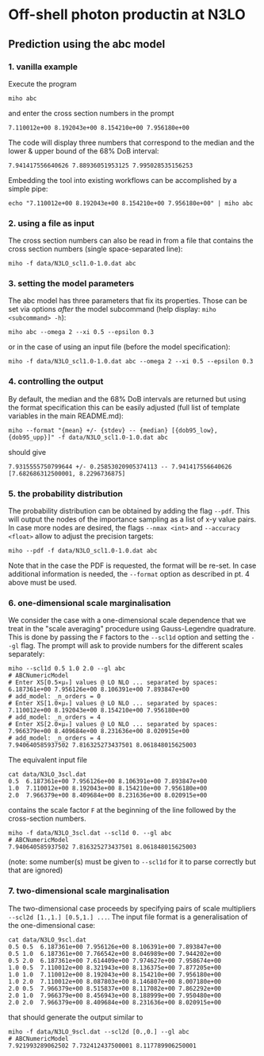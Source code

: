 # Off-shell photon productin at N3LO

## Prediction using the abc model

### 1. vanilla example
Execute the program
```
miho abc
```
and enter the cross section numbers in the prompt
```
7.110012e+00 8.192043e+00 8.154210e+00 7.956180e+00 
```
The code will display three numbers that correspond to the median and the lower & upper bound of the 68% DoB interval:
```
7.941417556640626 7.88936051953125 7.995028535156253
```
Embedding the tool into existing workflows can be accomplished by a simple pipe:
```
echo "7.110012e+00 8.192043e+00 8.154210e+00 7.956180e+00" | miho abc
```


### 2. using a file as input
The cross section numbers can also be read in from a file that contains the cross section numbers (single space-separated line):
```
miho -f data/N3LO_scl1.0-1.0.dat abc
```


### 3. setting the model parameters
The abc model has three parameters that fix its properties. 
Those can be set via options *after* the model subcommand (help display: `miho <subcommand> -h`):
```
miho abc --omega 2 --xi 0.5 --epsilon 0.3
```
or in the case of using an input file (before the model specification):
```
miho -f data/N3LO_scl1.0-1.0.dat abc --omega 2 --xi 0.5 --epsilon 0.3
```


### 4. controlling the output
By default, the median and the 68% DoB intervals are returned but using the format specification this can be easily adjusted (full list of template variables in the main README.md):
```
miho --format "{mean} +/- {stdev} -- {median} [{dob95_low}, {dob95_upp}]" -f data/N3LO_scl1.0-1.0.dat abc
```
should give
```
7.9315555750799644 +/- 0.25853020905374113 -- 7.941417556640626 [7.682686312500001, 8.2296736875]
```


### 5. the probability distribution
The probability distribution can be obtained by adding the flag `--pdf`. This will output the nodes of the importance sampling as a list of x-y value pairs.
In case more nodes are desired, the flags `--nmax <int>` and `--accuracy <float>` allow to adjust the precision targets: 
```
miho --pdf -f data/N3LO_scl1.0-1.0.dat abc
```
Note that in the case the PDF is requested, the format will be re-set. 
In case additional information is needed, the `--format` option as described in pt. 4 above must be used.


### 6. one-dimensional scale marginalisation
We consider the case with a one-dimensional scale dependence that we treat in the "scale averaging" procedure using Gauss-Legendre quadrature.
This is done by passing the `F` factors to the `--scl1d` option and setting the `--gl` flag.
The prompt will ask to provide numbers for the different scales separately:
```
miho --scl1d 0.5 1.0 2.0 --gl abc
# ABCNumericModel
# Enter XS[0.5×μ₀] values @ LO NLO ... separated by spaces:
6.187361e+00 7.956126e+00 8.106391e+00 7.893847e+00
# add_model: _n_orders = 0
# Enter XS[1.0×μ₀] values @ LO NLO ... separated by spaces:
7.110012e+00 8.192043e+00 8.154210e+00 7.956180e+00
# add_model: _n_orders = 4
# Enter XS[2.0×μ₀] values @ LO NLO ... separated by spaces:
7.966379e+00 8.409684e+00 8.231636e+00 8.020915e+00
# add_model: _n_orders = 4
7.940640585937502 7.816325273437501 8.061848015625003
```
The equivalent input file
```
cat data/N3LO_3scl.dat
0.5  6.187361e+00 7.956126e+00 8.106391e+00 7.893847e+00
1.0  7.110012e+00 8.192043e+00 8.154210e+00 7.956180e+00
2.0  7.966379e+00 8.409684e+00 8.231636e+00 8.020915e+00
```
contains the scale factor `F` at the beginning of the line followed by the cross-section numbers.
```
miho -f data/N3LO_3scl.dat --scl1d 0. --gl abc
# ABCNumericModel
7.940640585937502 7.816325273437501 8.061848015625003
```
(note: some number(s) must be given to `--scl1d` for it to parse correctly but that are ignored)


### 7. two-dimensional scale marginalisation
The two-dimensional case proceeds by specifying pairs of scale multipliers `--scl2d [1.,1.] [0.5,1.] ...`.
The input file format is a generalisation of the one-dimensional case:
```
cat data/N3LO_9scl.dat
0.5 0.5  6.187361e+00 7.956126e+00 8.106391e+00 7.893847e+00
0.5 1.0  6.187361e+00 7.766542e+00 8.046989e+00 7.944202e+00
0.5 2.0  6.187361e+00 7.614409e+00 7.974627e+00 7.958674e+00
1.0 0.5  7.110012e+00 8.321943e+00 8.136375e+00 7.877205e+00
1.0 1.0  7.110012e+00 8.192043e+00 8.154210e+00 7.956180e+00
1.0 2.0  7.110012e+00 8.087803e+00 8.146807e+00 8.007180e+00
2.0 0.5  7.966379e+00 8.515837e+00 8.117082e+00 7.862292e+00
2.0 1.0  7.966379e+00 8.456943e+00 8.188999e+00 7.950480e+00
2.0 2.0  7.966379e+00 8.409684e+00 8.231636e+00 8.020915e+00
```
that should generate the output similar to
```
miho -f data/N3LO_9scl.dat --scl2d [0.,0.] --gl abc
# ABCNumericModel
7.921993289062502 7.732412437500001 8.117789906250001
```





